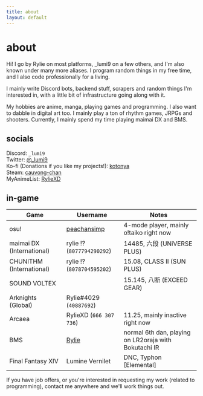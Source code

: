 ```yaml
---
title: about
layout: default
---
```


<div class="title">
    <h1>about</h1>
</div>

Hi! I go by Rylie on most platforms, \_lumi9 on a few others, and I'm also known
under many more aliases. I program random things in my free time, and I also
code professionally for a living.

I mainly write Discord bots, backend stuff, scrapers and random things I'm
interested in, with a little bit of infrastructure going along with it.

My hobbies are anime, manga, playing games and programming. I also want to
dabble in digital art too. I mainly play a ton of rhythm games, JRPGs and
shooters. Currently, I mainly spend my time playing maimai DX and BMS.

## socials

Discord: `_lumi9`  
Twitter: [@\_lumi9](https://twitter.com/_lumi9)  
Ko-fi (Donations if you like my projects!): [kotonya](https://ko-fi.com/kotonya)  
Steam: [cauvong-chan](https://steamcommunity.com/id/cauvong-chan)  
MyAnimeList: [RylieXD](https://myanimelist.net/profile/RylieXD)

## in-game

| Game                      | Username                                        | Notes                                                 |
| ------------------------- | ----------------------------------------------- | ----------------------------------------------------- |
| osu!                      | [peachansimp](https://osu.ppy.sh/u/peachansimp) | 4-mode player, mainly o!taiko right now               |
| maimai DX (International) | rylie !? (`8077794290292`)                      | 14485, 六段 (UNiVERSE PLUS)                           |
| CHUNITHM (International)  | rylie !? (`8078704595202`)                      | 15.08, CLASS II (SUN PLUS)                            |
| SOUND VOLTEX              |                                                 | 15.145, 八断 (EXCEED GEAR)                            |
| Arknights (Global)        | Rylie#4029 (`40887692`)                         |                                                       |
| Arcaea                    | RylieXD (`666 307 736`)                         | 11.25, mainly inactive right now                      |
| BMS                       | [Rylie](https://bokutachi.xyz/u/Rylie)          | normal 6th dan, playing on LR2oraja with Bokutachi IR |
| Final Fantasy XIV         | Lumine Vernilet                                 | DNC, Typhon [Elemental]                               |

If you have job offers, or you're interested in requesting my work (related to
programming), contact me anywhere and we'll work things out.
